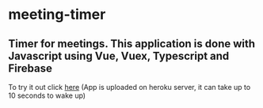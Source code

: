 # meeting-timer

## Timer for meetings. This application is done with Javascript using Vue, Vuex, Typescript and Firebase

To try it out click <a href="https://timer.jozeflacko.com/">here</a> (App is uploaded on heroku server, it can take up to 10 seconds to wake up)
